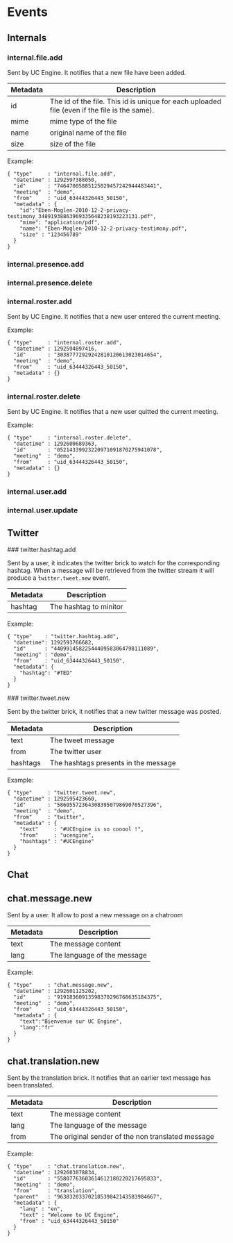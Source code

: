 # Events

## Internals

### internal.file.add

Sent by UC Engine. It notifies that a new file have been added.

Metadata       | Description
---------------|-------------------------------------------------------------------------------------------------------
id             | The id of the file. This id is unique for each uploaded file (even if the file is the same).
mime           | mime type of the file
name           | original name of the file
size           | size of the file

Example:

    { "type"     : "internal.file.add",
      "datetime" : 1292597388050,
      "id"       : "74647005885125029457242944483441",
      "meeting"  : "demo",
      "from"     : "uid_63444326443_50150",
      "metadata" : {
        "id":"Eben-Moglen-2010-12-2-privacy-testimony_34891938863969335648238193223131.pdf",
        "mime": "application/pdf",
        "name": "Eben-Moglen-2010-12-2-privacy-testimony.pdf",
        "size" : "123456789"
      }
    }

### internal.presence.add
### internal.presence.delete
### internal.roster.add

Sent by UC Engine. It notifies that a new user entered the current meeting.

Example:

    { "type"     : "internal.roster.add",
      "datetime" : 1292594897416,
      "id"       : "30387772929242810120613023014654",
      "meeting"  : "demo",
      "from"     : "uid_63444326443_50150",
      "metadata" : {}
    }

### internal.roster.delete

Sent by UC Engine. It notifies that a new user quitted the current meeting.

Example:

    { "type"     : "internal.roster.delete",
      "datetime" : 1292600689363,
      "id"       : "05214339923220971091870275941078",
      "meeting"  : "demo",
      "from"     : "uid_63444326443_50150",
      "metadata" : {}
    }

### internal.user.add
### internal.user.update

## Twitter

### twitter.hashtag.add

Sent by a user, it indicates the twitter brick to watch for the corresponding
hashtag. When a message will be retrieved from the twitter stream it will
produce a ̀`twitter.tweet.new` event.

Metadata       | Description
---------------|-------------------------------------------------------------------------------------------------------
hashtag        | The hashtag to minitor

Example:

    { "type"    : "twitter.hashtag.add",
      "datetime": 1292593766682,
      "id"      : "44099145822544409583064798111089",
      "meeting" : "demo",
      "from"    : "uid_63444326443_50150",
      "metadata": {
        "hashtag": "#TED"
      }
    }

### twitter.tweet.new

Sent by the twitter brick, it notifies that a new twitter message was posted.

Metadata       | Description
---------------|-------------------------------------------------------------------------------------------------------
text           | The tweet message
from           | The twitter user
hashtags       | The hashtags presents in the message

Example:

    { "type"     : "twitter.tweet.new",
      "datetime" : 1292595423660,
      "id"       : "58605572364308395079869070527396",
      "meeting"  : "demo",
      "from"     : "twitter",
      "metadata" : {
        "text"     : "#UCEngine is so cooool !",
        "from"     : "ucengine",
        "hashtags" : "#UCEngine"
      }
    }

## Chat

## chat.message.new

Sent by a user. It allow to post a new message on a chatroom

Metadata       | Description
---------------|-------------------------------------------------------------------------------------------------------
text           | The message content
lang           | The language of the message

Example:

    { "type"     : "chat.message.new",
      "datetime" : 1292601125202,
      "id"       : "91918360913598370296768635184375",
      "meeting"  : "demo",
      "from"     : "uid_63444326443_50150",
      "metadata" : {
        "text":"Bienvenue sur UC Engine",
        "lang":"fr"
      }
    }

## chat.translation.new

Sent by the translation brick. It notifies that an earlier text message has
been translated.

Metadata       | Description
---------------|-------------------------------------------------------------------------------------------------------
text           | The message content
lang           | The language of the message
from           | The original sender of the non translated message

Example:

    { "type"     : "chat.translation.new",
      "datetime" : 1292603078834,
      "id"       : "55807763603614612180220217695833",
      "meeting"  : "demo",
      "from"     : "translation",
      "parent"   : "96383203370218539842143583984667",
      "metadata" : {
        "lang" : "en",
        "text" : "Welcome to UC Engine",
        "from" : "uid_63444326443_50150"
      }
    }
